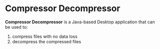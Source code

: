 # Compressor Decompressor

**Compressor Decompressor** is a Java-based Desktop application that can be used to:
  1. compress files with no data loss
  2. decompress the compressed files
